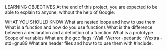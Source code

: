 LEARNING OBJECTIVES
At the end of this project, you are expected to be able to explain to anyone, without the help of Google:


WHAT YOU SHOULD KNOW
What are nested loops and how to use them
What is a function and how do you use functions
What is the difference between a declaration and a definition of a function
What is a prototype
Scope of variables
What are the gcc flags -Wall -Werror -pedantic -Wextra -std=gnu89
What are header files and how to to use them with #include.
